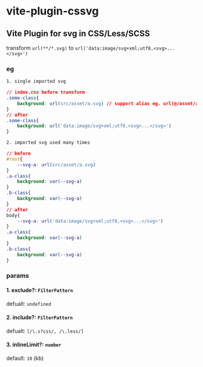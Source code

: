 # vite-plugin-cssvg #

## Vite Plugin for svg in CSS/Less/SCSS ##

transform `url(**/*.svg)` to `url('data:image/svg+xml;utf8,<svg>...</svg>')`

### eg ###

```css
1. single imported svg

// index.css before transform
.some-class{
    background: url(src/asset/a.svg) // support alias eg. url(@/asset/a.svg)
}
// after 
.some-class{
    background: url('data:image/svg+xml;utf8,<svg>...</svg>')
}

2. imported svg used many times

// before
#root{
    --svg-a: url(src/asset/a.svg)
}
.a-class{
    background: var(--svg-a)
}
.b-class{
    background: var(--svg-a)
}
// after
body{
    --svg-a: url('data:image/svg+xml;utf8,<svg>...</svg>')
}
.a-class{
    background: var(--svg-a)
}
.b-class{
    background: var(--svg-a)
}
```

### params ###

#### 1. exclude?: `FilterPattern` ####

defualt: `undefined`

#### 2. include?: `FilterPattern` ####

defualt: `[/\.s?css/, /\.less/]`

#### 3. inlineLimit?: `number` ####

default: `10` (kb)
